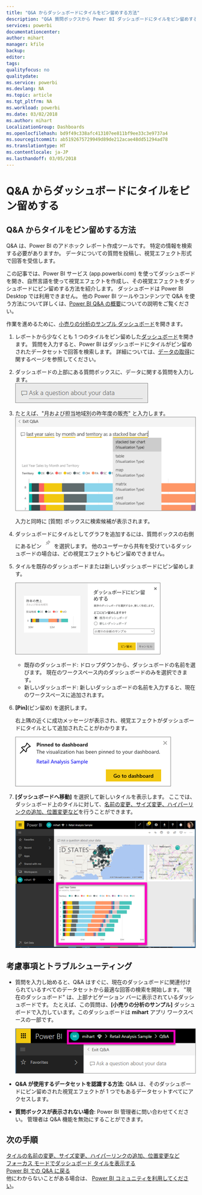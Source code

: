 ```yaml
---
title: "Q&A からダッシュボードにタイルをピン留めする方法"
description: "Q&A 質問ボックスから Power BI ダッシュボードにタイルをピン留めする方法についてのドキュメント"
services: powerbi
documentationcenter: 
author: mihart
manager: kfile
backup: 
editor: 
tags: 
qualityfocus: no
qualitydate: 
ms.service: powerbi
ms.devlang: NA
ms.topic: article
ms.tgt_pltfrm: NA
ms.workload: powerbi
ms.date: 03/02/2018
ms.author: mihart
LocalizationGroup: Dashboards
ms.openlocfilehash: bd9f49c338afc413107ee811bf9ee33c3e9737a4
ms.sourcegitcommit: ab5192675729949d89de212acae48dd51294ad78
ms.translationtype: HT
ms.contentlocale: ja-JP
ms.lasthandoff: 03/05/2018
---
```

# <a name="pin-a-tile-to-a-dashboard-from-qa"></a>Q&A からダッシュボードにタイルをピン留めする
## <a name="how-to-pin-a-tile-from-qa"></a>Q&A からタイルをピン留めする方法
Q&A は、Power BI のアドホック レポート作成ツールです。 特定の情報を検索する必要がありますか。 データについての質問を投稿し、視覚エフェクト形式で回答を受信します。

この記事では、Power BI サービス (app.powerbi.com) を使ってダッシュボードを開き、自然言語を使って視覚エフェクトを作成し、その視覚エフェクトをダッシュボードにピン留めする方法を紹介します。 ダッシュボードは Power BI Desktop では利用できません。 他の Power BI ツールやコンテンツで Q&A を使う方法について詳しくは、[Power BI Q&A の概要](power-bi-q-and-a.md)についての説明をご覧ください。 

作業を進めるために、[小売りの分析のサンプル ダッシュボード](sample-retail-analysis.md)を開きます。


1. レポートから少なくとも 1 つのタイルをピン留めした[ダッシュボード](service-dashboards.md)を開きます。 質問を入力すると、Power BI はダッシュボードにタイルがピン留めされたデータセットで回答を検索します。  詳細については、[データの取得](service-get-data.md)に関するページを参照してください。
2. ダッシュボードの上部にある質問ボックスに、データに関する質問を入力します。  
   ![Q&A 質問ボックス](media/service-dashboard-pin-tile-from-q-and-a/power-bi-question-box.png)
3. たとえば、"月および担当地域別の昨年度の販売" と入力します。  
   ![質問の入力](media/service-dashboard-pin-tile-from-q-and-a/power-bi-type-q-and-a.png)

   入力と同時に [質問] ボックスに検索候補が表示されます。
4. ダッシュボードにタイルとしてグラフを追加するには、質問ボックスの右側にあるピン ![](media/service-dashboard-pin-tile-from-q-and-a/pbi_pintile.png) を選択します。 他のユーザーから共有を受けているダッシュボードの場合は、どの視覚エフェクトもピン留めできません。

5. タイルを既存のダッシュボードまたは新しいダッシュボードにピン留めします。

   ![ダッシュボードにピン留めダイアログ](media/service-dashboard-pin-tile-from-q-and-a/power-bi-pin-to-dashboard.png)

   * 既存のダッシュボード: ドロップダウンから、ダッシュボードの名前を選びます。 現在のワークスペース内のダッシュボードのみを選択できます。
   * 新しいダッシュボード: 新しいダッシュボードの名前を入力すると、現在のワークスペースに追加されます。

6. **[Pin]**(ピン留め) を選択します。

   右上隅の近くに成功メッセージが表示され、視覚エフェクトがダッシュボードにタイルとして追加されたことがわかります。  

   ![ダッシュボードにピン留め](media/service-dashboard-pin-tile-from-q-and-a/power-bi-pin.png)
7. **[ダッシュボードへ移動]** を選択して新しいタイルを表示します。 ここでは、ダッシュボード上のタイルに対して、[名前の変更、サイズ変更、ハイパーリンクの追加、位置変更など](service-dashboard-edit-tile.md)を行うことができます。

   ![タイルのあるダッシュボード](media/service-dashboard-pin-tile-from-q-and-a/power-bi-pinned.png)

## <a name="considerations-and-troubleshooting"></a>考慮事項とトラブルシューティング
* 質問を入力し始めると、Q&A はすぐに、現在のダッシュボードに関連付けられているすべてのデータセットから最適な回答の検索を開始します。  "現在のダッシュボード" は、上部ナビゲーション バーに表示されているダッシュボードです。 たとえば、この質問は、**[小売りの分析のサンプル]** ダッシュボードで入力しています。このダッシュボードは **mihart** アプリ ワークスペースの一部です。

  ![階層リンク](media/service-dashboard-pin-tile-from-q-and-a/power-bi-navbar.png)
* **Q&A が使用するデータセットを認識する方法**:   Q&A は、そのダッシュボードにピン留めされた視覚エフェクトが 1 つでもあるデータセットすべてにアクセスします。

* **質問ボックスが表示されない場合**:  Power BI 管理者に問い合わせてください。 管理者は Q&A 機能を無効にすることができます。


## <a name="next-steps"></a>次の手順
[タイルの名前の変更、サイズ変更、ハイパーリンクの追加、位置変更など](service-dashboard-edit-tile.md)    
[フォーカス モードでダッシュボード タイルを表示する](service-focus-mode.md)     
[Power BI での Q&A に戻る](power-bi-q-and-a.md)  
他にわからないことがある場合は、 [Power BI コミュニティを利用してください](http://community.powerbi.com/)。
